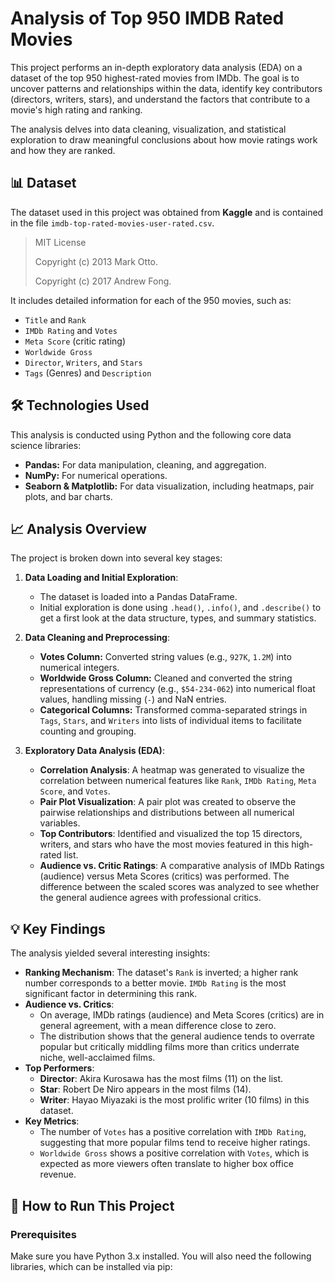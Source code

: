 # Analysis of Top 950 IMDB Rated Movies

This project performs an in-depth exploratory data analysis (EDA) on a dataset of the top 950 highest-rated movies from IMDb. The goal is to uncover patterns and relationships within the data, identify key contributors (directors, writers, stars), and understand the factors that contribute to a movie's high rating and ranking.

The analysis delves into data cleaning, visualization, and statistical exploration to draw meaningful conclusions about how movie ratings work and how they are ranked.

## 📊 Dataset

The dataset used in this project was obtained from **Kaggle** and is contained in the file `imdb-top-rated-movies-user-rated.csv`.

> MIT License
>
> Copyright (c) 2013 Mark Otto.
>
> Copyright (c) 2017 Andrew Fong.

It includes detailed information for each of the 950 movies, such as:
- `Title` and `Rank`
- `IMDb Rating` and `Votes`
- `Meta Score` (critic rating)
- `Worldwide Gross`
- `Director`, `Writers`, and `Stars`
- `Tags` (Genres) and `Description`

## 🛠️ Technologies Used

This analysis is conducted using Python and the following core data science libraries:
- **Pandas:** For data manipulation, cleaning, and aggregation.
- **NumPy:** For numerical operations.
- **Seaborn & Matplotlib:** For data visualization, including heatmaps, pair plots, and bar charts.

## 📈 Analysis Overview

The project is broken down into several key stages:

1.  **Data Loading and Initial Exploration**:
    - The dataset is loaded into a Pandas DataFrame.
    - Initial exploration is done using `.head()`, `.info()`, and `.describe()` to get a first look at the data structure, types, and summary statistics.

2.  **Data Cleaning and Preprocessing**:
    - **Votes Column:** Converted string values (e.g., `927K`, `1.2M`) into numerical integers.
    - **Worldwide Gross Column:** Cleaned and converted the string representations of currency (e.g., `$54-234-062`) into numerical float values, handling missing (`-`) and NaN entries.
    - **Categorical Columns:** Transformed comma-separated strings in `Tags`, `Stars`, and `Writers` into lists of individual items to facilitate counting and grouping.

3.  **Exploratory Data Analysis (EDA)**:
    - **Correlation Analysis**: A heatmap was generated to visualize the correlation between numerical features like `Rank`, `IMDb Rating`, `Meta Score`, and `Votes`.
    - **Pair Plot Visualization**: A pair plot was created to observe the pairwise relationships and distributions between all numerical variables.
    - **Top Contributors**: Identified and visualized the top 15 directors, writers, and stars who have the most movies featured in this high-rated list.
    - **Audience vs. Critic Ratings**: A comparative analysis of IMDb Ratings (audience) versus Meta Scores (critics) was performed. The difference between the scaled scores was analyzed to see whether the general audience agrees with professional critics.

## 💡 Key Findings

The analysis yielded several interesting insights:

* **Ranking Mechanism**: The dataset's `Rank` is inverted; a higher rank number corresponds to a better movie. `IMDb Rating` is the most significant factor in determining this rank.
* **Audience vs. Critics**:
    * On average, IMDb ratings (audience) and Meta Scores (critics) are in general agreement, with a mean difference close to zero.
    * The distribution shows that the general audience tends to overrate popular but critically middling films more than critics underrate niche, well-acclaimed films.
* **Top Performers**:
    * **Director**: Akira Kurosawa has the most films (11) on the list.
    * **Star**: Robert De Niro appears in the most films (14).
    * **Writer**: Hayao Miyazaki is the most prolific writer (10 films) in this dataset.
* **Key Metrics**:
    * The number of `Votes` has a positive correlation with `IMDb Rating`, suggesting that more popular films tend to receive higher ratings.
    * `Worldwide Gross` shows a positive correlation with `Votes`, which is expected as more viewers often translate to higher box office revenue.

## 🚀 How to Run This Project

### Prerequisites
Make sure you have Python 3.x installed. You will also need the following libraries, which can be installed via pip:

